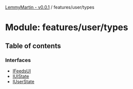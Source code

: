 [LemmyMartin - v0.0.1](../README.md) / features/user/types

# Module: features/user/types

## Table of contents

### Interfaces

- [IFeedsUI](../interfaces/features_user_types.IFeedsUI.md)
- [IUIState](../interfaces/features_user_types.IUIState.md)
- [IUserState](../interfaces/features_user_types.IUserState.md)
